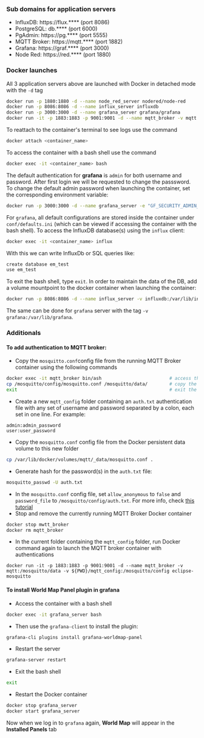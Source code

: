 ### Sub domains for application servers
- InfluxDB: https://flux.**** (port 8086)
- PostgreSQL: db.**** (port 6000)
- PgAdmin: https://pg.**** (port 5555)
- MQTT Broker: https://mqtt.**** (port 1882)
- Grafana: https://graf.**** (port 3000)
- Node Red: https://red.**** (port 1880) 

### Docker launches
All 3 application servers above are launched with Docker in detached mode with the `-d` tag
```bash
docker run -p 1880:1880 -d --name node_red_server nodered/node-red
docker run -p 8086:8086 -d --name influx_server influxdb
docker run -p 3000:3000 -d --name grafana_server grafana/grafana
docker run -it -p 1883:1883 -p 9001:9001 -d --name mqtt_broker -v mqtt:/mosquitto/data eclipse-mosquitto
```
To reattach to the container's terminal to see logs use the command
```bash
docker attach <container_name>
```
To access the container with a bash shell use the command
```bash
docker exec -it <container_name> bash
```
The default authentication for **grafana** is `admin` for both username and password. After first login we will be requested to change the passsword. To change the default admin password when launching the container, set the corresponding environment variable:
```bash
docker run -p 3000:3000 -d --name grafana_server -e "GF_SECURITY_ADMIN_PASSWORD=secret" grafana/grafana
```
For `grafana`, all default configurations are stored inside the container under `conf/defaults.ini` (which can be viewed if accessing the container with the bash shell).
To access the InfluxDB database(s) using the `influx` client: 
```bash
docker exec -it <container_name> influx
```
With this we can write InfluxDb or SQL queries like:
```bash
create database em_test
use em_test
```
To exit the bash shell, type `exit`.
In order to maintain the data of the DB, add a volume mountpoint to the docker container when launching the container:
```bash
docker run -p 8086:8086 -d --name influx_server -v influxdb:/var/lib/influxdb influxdb
```
The same can be done for `grafana` server with the tag `-v grafana:/var/lib/grafana`. 

### Additionals
#### To add authentication to MQTT broker:
- Copy the `mosquitto.conf`config file from the running MQTT Broker container using the following commands
```bash
docker exec -it mqtt_broker bin/ash                         # access the container with a terminal
cp /mosquitto/config/mosquitto.conf /mosquitto/data/        # copy the config file to the persistent data volume of Docker
exit                                                        # exit the terminal
```
-  Create a new `mqtt_config` folder containing an `auth.txt` authentication file with any set of username and password separated by a colon, each set in one line. For example:
```
admin:admin_password
user:user_password
```
-  Copy the `mosquitto.conf` config file from the Docker persistent data volume to this new folder
```bash
cp /var/lib/docker/volumes/mqtt/_data/mosquitto.conf .
```
-  Generate hash for the password(s) in the `auth.txt` file:
```bash
mosquitto_passwd -U auth.txt
```
- In the `mosquitto.conf` config file, set `allow_anonymous` to `false` and `password_file` to `/mosquitto/config/auth.txt`.
For more info, check [this tutorial](http://www.steves-internet-guide.com/mqtt-username-password-example/)
- Stop and remove the currently running MQTT Broker Docker container
```bash
docker stop mwtt_broker
docker rm mqtt_broker
```
- In the current folder containing the `mqtt_config` folder, run Docker command again to launch the MQTT broker container with authentications
```
docker run -it -p 1883:1883 -p 9001:9001 -d --name mqtt_broker -v mqtt:/mosquitto/data -v ${PWD}/mqtt_config:/mosquitto/config eclipse-mosquitto
```
#### To install World Map Panel plugin in grafana
- Access the container with a bash shell
```bash
docker exec -it grafana_server bash
```
   - Then use the `grafana-client` to install the plugin:
```bash
grafana-cli plugins install grafana-worldmap-panel
```
   - Restart the server
```bash
grafana-server restart
```
   - Exit the bash shell
```bash
exit
```
   - Restart the Docker container
```bash
docker stop grafana_server
docker start grafana_server
```
Now when we log in to `grafana` again, **World Map** will appear in the **Installed Panels** tab